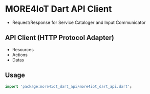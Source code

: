 # MORE4IoT Dart API Client

- Request/Response for Service Cataloger and Input Communicator

## API Client (HTTP Protocol Adapter)

- Resources
- Actions
- Datas

## Usage

```dart
import 'package:more4iot_dart_api/more4iot_dart_api.dart';
```